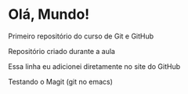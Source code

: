# Olá, Mundo!
 Primeiro repositório do curso de Git e GitHub

Repositório criado durante a aula

Essa linha eu adicionei diretamente no site do GitHub

Testando o Magit (git no emacs)
